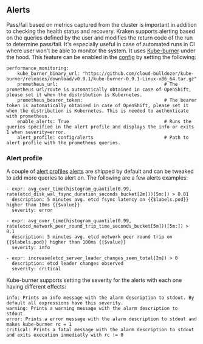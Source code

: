 ## Alerts

Pass/fail based on metrics captured from the cluster is important in addition to checking the health status and recovery. Kraken supports alerting based on the queries defined by the user and modifies the return code of the run to determine pass/fail. It's especially useful in case of automated runs in CI where user won't be able to monitor the system. It uses [Kube-burner](https://kube-burner.readthedocs.io/en/latest/) under the hood. This feature can be enabled in the [config](https://github.com/redhat-chaos/krkn/blob/main/config/config.yaml) by setting the following:

```
performance_monitoring:
    kube_burner_binary_url: "https://github.com/cloud-bulldozer/kube-burner/releases/download/v0.9.1/kube-burner-0.9.1-Linux-x86_64.tar.gz"
    prometheus_url:                                       # The prometheus url/route is automatically obtained in case of OpenShift, please set it when the distribution is Kubernetes.
    prometheus_bearer_token:                              # The bearer token is automatically obtained in case of OpenShift, please set it when the distribution is Kubernetes. This is needed to authenticate with prometheus.
    enable_alerts: True                                   # Runs the queries specified in the alert profile and displays the info or exits 1 when severity=error.
    alert_profile: config/alerts                          # Path to alert profile with the prometheus queries.
```

### Alert profile
A couple of [alert profiles](https://github.com/redhat-chaos/krkn/tree/main/config) [alerts](https://github.com/redhat-chaos/krkn/blob/main/config/alerts) are shipped by default and can be tweaked to add more queries to alert on. The following are a few alerts examples:

```
- expr: avg_over_time(histogram_quantile(0.99, rate(etcd_disk_wal_fsync_duration_seconds_bucket[2m]))[5m:]) > 0.01
  description: 5 minutes avg. etcd fsync latency on {{$labels.pod}} higher than 10ms {{$value}}
  severity: error

- expr: avg_over_time(histogram_quantile(0.99, rate(etcd_network_peer_round_trip_time_seconds_bucket[5m]))[5m:]) > 0.1
  description: 5 minutes avg. etcd network peer round trip on {{$labels.pod}} higher than 100ms {{$value}}
  severity: info

- expr: increase(etcd_server_leader_changes_seen_total[2m]) > 0
  description: etcd leader changes observed
  severity: critical
```

Kube-burner supports setting the severity for the alerts with each one having different effects:

```
info: Prints an info message with the alarm description to stdout. By default all expressions have this severity.
warning: Prints a warning message with the alarm description to stdout.
error: Prints a error message with the alarm description to stdout and makes kube-burner rc = 1
critical: Prints a fatal message with the alarm description to stdout and exits execution inmediatly with rc != 0
```

